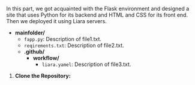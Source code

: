 In this part, we got acquainted with the Flask environment and designed a site that uses Python for its backend and HTML and CSS for its front end. Then we deployed it using Liara servers.
- **mainfolder/**
  - `fapp.py`: Description of file1.txt.
  - `reqirements.txt`: Description of file2.txt.
  - **.github/**
    - **workflow/**
       - `liara.yamel`: Description of file3.txt.
1. **Clone the Repository:**
```bash

